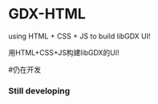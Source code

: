 # GDX-HTML

using HTML + CSS + JS to build libGDX UI!

用HTML+CSS+JS构建libGDX的UI!


#仍在开发
### Still developing
